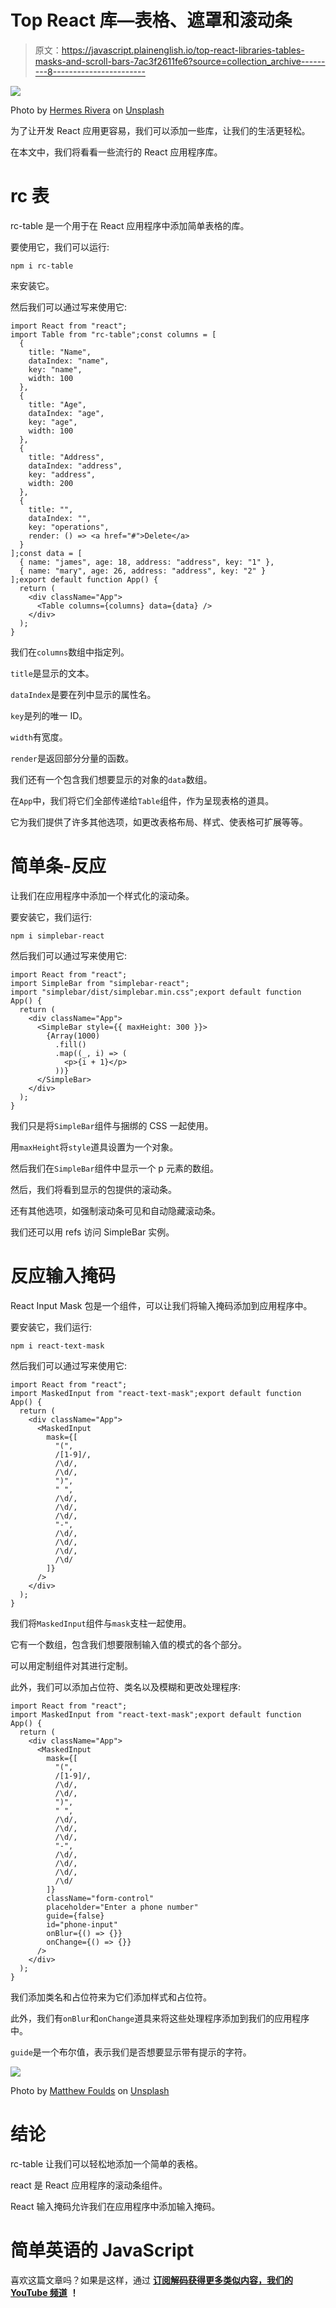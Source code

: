 # Top React 库—表格、遮罩和滚动条

> 原文：<https://javascript.plainenglish.io/top-react-libraries-tables-masks-and-scroll-bars-7ac3f2611fe6?source=collection_archive---------8----------------------->

![](img/61fb240558374d5a77c7a58a90815afa.png)

Photo by [Hermes Rivera](https://unsplash.com/@hermez777?utm_source=medium&utm_medium=referral) on [Unsplash](https://unsplash.com?utm_source=medium&utm_medium=referral)

为了让开发 React 应用更容易，我们可以添加一些库，让我们的生活更轻松。

在本文中，我们将看看一些流行的 React 应用程序库。

# rc 表

rc-table 是一个用于在 React 应用程序中添加简单表格的库。

要使用它，我们可以运行:

```
npm i rc-table
```

来安装它。

然后我们可以通过写来使用它:

```
import React from "react";
import Table from "rc-table";const columns = [
  {
    title: "Name",
    dataIndex: "name",
    key: "name",
    width: 100
  },
  {
    title: "Age",
    dataIndex: "age",
    key: "age",
    width: 100
  },
  {
    title: "Address",
    dataIndex: "address",
    key: "address",
    width: 200
  },
  {
    title: "",
    dataIndex: "",
    key: "operations",
    render: () => <a href="#">Delete</a>
  }
];const data = [
  { name: "james", age: 18, address: "address", key: "1" },
  { name: "mary", age: 26, address: "address", key: "2" }
];export default function App() {
  return (
    <div className="App">
      <Table columns={columns} data={data} />
    </div>
  );
}
```

我们在`columns`数组中指定列。

`title`是显示的文本。

`dataIndex`是要在列中显示的属性名。

`key`是列的唯一 ID。

`width`有宽度。

`render`是返回部分分量的函数。

我们还有一个包含我们想要显示的对象的`data`数组。

在`App`中，我们将它们全部传递给`Table`组件，作为呈现表格的道具。

它为我们提供了许多其他选项，如更改表格布局、样式、使表格可扩展等等。

# 简单条-反应

让我们在应用程序中添加一个样式化的滚动条。

要安装它，我们运行:

```
npm i simplebar-react
```

然后我们可以通过写来使用它:

```
import React from "react";
import SimpleBar from "simplebar-react";
import "simplebar/dist/simplebar.min.css";export default function App() {
  return (
    <div className="App">
      <SimpleBar style={{ maxHeight: 300 }}>
        {Array(1000)
          .fill()
          .map((_, i) => (
            <p>{i + 1}</p>
          ))}
      </SimpleBar>
    </div>
  );
}
```

我们只是将`SimpleBar`组件与捆绑的 CSS 一起使用。

用`maxHeight`将`style`道具设置为一个对象。

然后我们在`SimpleBar`组件中显示一个 p 元素的数组。

然后，我们将看到显示的包提供的滚动条。

还有其他选项，如强制滚动条可见和自动隐藏滚动条。

我们还可以用 refs 访问 SimpleBar 实例。

# 反应输入掩码

React Input Mask 包是一个组件，可以让我们将输入掩码添加到应用程序中。

要安装它，我们运行:

```
npm i react-text-mask
```

然后我们可以通过写来使用它:

```
import React from "react";
import MaskedInput from "react-text-mask";export default function App() {
  return (
    <div className="App">
      <MaskedInput
        mask={[
          "(",
          /[1-9]/,
          /\d/,
          /\d/,
          ")",
          " ",
          /\d/,
          /\d/,
          /\d/,
          "-",
          /\d/,
          /\d/,
          /\d/,
          /\d/
        ]}
      />
    </div>
  );
}
```

我们将`MaskedInput`组件与`mask`支柱一起使用。

它有一个数组，包含我们想要限制输入值的模式的各个部分。

可以用定制组件对其进行定制。

此外，我们可以添加占位符、类名以及模糊和更改处理程序:

```
import React from "react";
import MaskedInput from "react-text-mask";export default function App() {
  return (
    <div className="App">
      <MaskedInput
        mask={[
          "(",
          /[1-9]/,
          /\d/,
          /\d/,
          ")",
          " ",
          /\d/,
          /\d/,
          /\d/,
          "-",
          /\d/,
          /\d/,
          /\d/,
          /\d/
        ]}
        className="form-control"
        placeholder="Enter a phone number"
        guide={false}
        id="phone-input"
        onBlur={() => {}}
        onChange={() => {}}
      />
    </div>
  );
}
```

我们添加类名和占位符来为它们添加样式和占位符。

此外，我们有`onBlur`和`onChange`道具来将这些处理程序添加到我们的应用程序中。

`guide`是一个布尔值，表示我们是否想要显示带有提示的字符。

![](img/11a085545440447c34d472c15d1ef622.png)

Photo by [Matthew Foulds](https://unsplash.com/@fouldsmatt?utm_source=medium&utm_medium=referral) on [Unsplash](https://unsplash.com?utm_source=medium&utm_medium=referral)

# 结论

rc-table 让我们可以轻松地添加一个简单的表格。

react 是 React 应用程序的滚动条组件。

React 输入掩码允许我们在应用程序中添加输入掩码。

# 简单英语的 JavaScript

喜欢这篇文章吗？如果是这样，通过 [**订阅解码获得更多类似内容，我们的 YouTube 频道**](https://www.youtube.com/channel/UCtipWUghju290NWcn8jhyAw) **！**